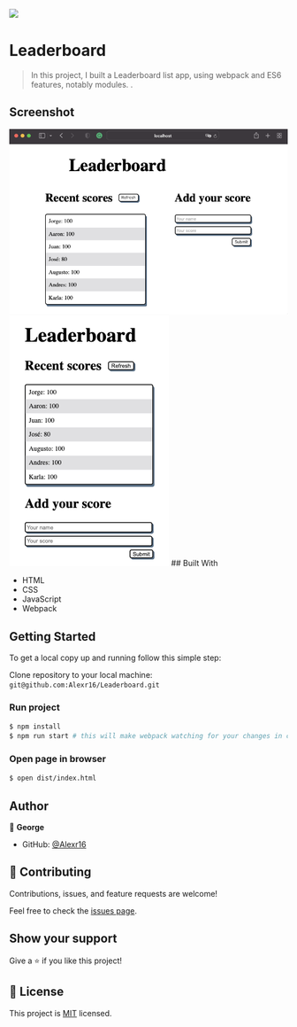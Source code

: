 ![](https://img.shields.io/badge/Microverse-blueviolet)

# Leaderboard

> In this project, I built a Leaderboard list app, using webpack and ES6 features, notably modules. .

## Screenshot

<img src="./leaderboard.png">
<img src="./lmobile.png">
## Built With

- HTML
- CSS
- JavaScript
- Webpack
<!-- 
## Getting Started
For a live demo [click here](https://alexr16.github.io/To-Do-list/) -->
## Getting Started

To get a local copy up and running follow this simple step:

Clone repository to your local machine: `git@github.com:Alexr16/Leaderboard.git`

### Run project

```bash
$ npm install
$ npm run start # this will make webpack watching for your changes in code
```

### Open page in browser
```bash
$ open dist/index.html
```
## Author

👤 **George**

- GitHub: [@Alexr16](https://github.com/Alexr16)


## 🤝 Contributing

Contributions, issues, and feature requests are welcome!

Feel free to check the [issues page](../../issues/).

## Show your support

Give a ⭐️ if you like this project!


## 📝 License

This project is [MIT](./MIT.md) licensed.